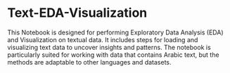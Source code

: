 # Text-EDA-Visualization
This Notebook is designed for performing Exploratory Data Analysis (EDA) and Visualization on textual data. It includes steps for loading and visualizing text data to uncover insights and patterns. The notebook is particularly suited for working with data that contains Arabic text, but the methods are adaptable to other languages and datasets.
